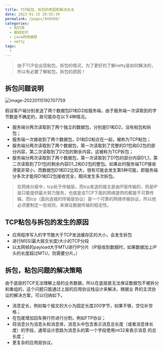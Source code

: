 ```yaml
---
title: TCP粘包，拆包的原因和解决办法
date: 2022-01-15 20:55:39
permalink: /pages/948588/
categories:
  - 知识库
  - 基础知识
  - java网络编程
  - netty
tags:
  - 
---
```


> 由于TCP会出现粘包，拆包的情况，为了更好的了解netty是如何解决的，所以有必要了解粘包，拆包的原因！

## 拆包问题说明

![image-20220115192707759](https://img.ggball.top/image-20220115192707759.png)



假设客户端分别发送了两个数据包D1和D2给服务端，由于服务端一次读取到的字节数是不确定的，故可能存在以下4种情况。

- 服务端分两次读取到了两个独立的数据包，分别是D1和D2，没有粘包和拆包；
- 服务端一次接收到了两个数据包，D1和D2粘合在一起，被称为TCP粘包；
- 服务端分两次读取到了两个数据包，第一次读取到了完整的D1包和D2包的部分内容，第二次读取到了D2包的剩余内容，这被称为TCP拆包；
- 服务端分两次读取到了两个数据包，第一次读取到了D1包的部分内容D1_1，第二次读取到了D1包的剩余内容D1_2和D2包的整包。如果此时服务端TCP接收滑窗非常小，而数据包D1和D2比较大，很有可能会发生第5种可能，即服务端分多次才能将D1和D2包接收完全，期间发生多次拆包。



> 在网络分层中，tcp处于传输层，而tcp发送的报文是由IP层传输的，但是IP层只能提供最大努力服务，也就是说TCP下面的网络提供的都是不可靠传输，而tcp（面向连接的传输层协议）是一个可靠的网络传输协议，所以他必须要制定一些规则，来保证数据传输的稳定性。



## TCP粘包与拆包的发生的原因

- 应用程序写入的字节数大于TCP发送缓存区的大小，会发生拆包
- 进行MSS(最大报文长度)大小的TCP分段
- 以太网帧的payload大于MTU进行IP分片（IP层收到数据时，如果数据加上IP头的长度超过MTU，则需要分片。）



## 拆包，粘包问题的解决策略

由于底层的TCP无法理解上层的业务数据，所以在底层是无法保证数据包不被拆分和重组的，这个问题只能通过上层的应用协议栈设计来解决，根据业
界的主流协议的解决方案，可以归纳如下。

- 消息定长，例如每个报文的大小为固定长度200字节，如果不够，空位补空格；
- 在包尾增加回车换行符进行分割，例如FTP协议；
- 将消息分为消息头和消息体，消息头中包含表示消息总长度（或者消息体长度）的字段，通常设计思路为消息头的第一个字段使用int32来表示消息
  的总长度；
- 更复杂的应用层协议。